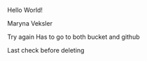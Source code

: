 Hello World!

Maryna Veksler

Try again
Has to go to both bucket and github

Last check before deleting
